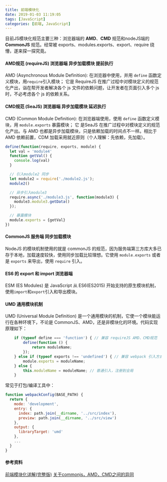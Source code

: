```yaml
---
title: 前端模块化
date: 2019-01-03 11:19:05
tags: [JavaScript]
categories: [前端, JavaScript]
---
```

目前JS模块化规范主要三种：浏览器端的 __AMD__、__CMD__ 规范和nodeJS端的 __CommonJS__ 规范。经常被 exports、modules.exports、export、require 绕懵，遂来探一探究竟。

#### AMD规范 (requireJS) 浏览器端 异步加载模块 提前执行
AMD (Asynchronous Module Definition): 在浏览器中使用，并用 `define` 函数定义模块，用`require`引入模块；
它是 RequireJS 在推广过程中对模块定义的规范化产出，诣在帮开发者解决各个 js 文件的依赖问题，让开发者在页面引入多个 js 时，不必考虑各个 js 的依赖关系。

#### CMD规范 (SeaJS) 浏览器端 异步加载模块 延迟执行
CMD (Common Module Definition): 在浏览器端使用，使用 `define` 函数定义模块，用 `module.exports` 暴露模块；
它 是SeaJS 在推广过程中对模块定义的规范化产出。与 AMD 也都是异步加载模块，只是依赖加载的时间点不一样。相比于 AMD 依赖前置，CDM 加载采用就近原则（个人理解：先依赖，先加载）。
````javascript
define(function(require, exports, module) {
  let val = 'module4'
  function getVal() {
  	console.log(val)
  }

  // 引入module2 同步
  let module2 = require('./module2.js');
  module2()

  // 异步引入module3
  require.async('./module3.js', function(module3) {
  	module3.module3.getData()
  });

  // 暴露模块
  module.exports = {getVal}
})
````

#### CommonJS 服务端 同步加载模块 
NodeJS 的模块机制使用的就是 commonJS 的规范，因为服务端第三方库大多已存于本地，加载速度较快，使用同步加载比较理想。它使用 `module.exports` 或者是 `exports` 来导出，使用 `require` 引入。

#### ES6 的 export 和 import 浏览器端
ESM (ES Modules) 是 JavaScript 从 ES6(ES2015) 开始支持的原生模块机制，使用`import`和`export`引入和导出模块。

#### UMD 通用模块机制 
UMD (Universal Module Definition) 是一个通用模块的机制，它使一个模块能运行在各种环境下，不论是 CommonJS、AMD，还是非模块化的环境。代码实现原理如下：
````javascript
    if (typeof define === 'function') { // 兼容 requireJS AMD、CMD规范   
        define(function () {
            return moduleName;
        });
    } else if (typeof exports !== 'undefined') { // 兼容 webpack 引入方式(commonJS) 
        module.exports = moduleName; 
    } else {
        this.moduleName = moduleName; // 普通引入，注册到全局
    }
````

常见于打包/编译工具中：
````javascript
function webpackConfig(BASE_PATH) {
  return {
    mode: 'development',
    entry: {
      index: path.join(__dirname, '../src/index'),
      preview: path.join(__dirname, '../src/view')
    },
    output: {
      libraryTarget: 'umd'
    },
    ...
  }
}
````


#### 参考资料
[前端模块化详解(完整版)](https://github.com/ljianshu/Blog/issues/48)
[关于commonjs，AMD，CMD之间的异同](https://www.cnblogs.com/omelette/p/6652472.html)